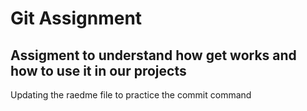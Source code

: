 # Git Assignment
## Assigment to understand how get works and how to use it in our projects
Updating the raedme file to practice the commit command
